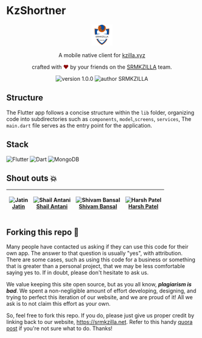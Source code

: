 # KzShortner

<div align="center">
  <img alt="SRMKZILLA Logo" src="assets/kz_logo.jpg" height="56" />
</div>
<p align="center">
A mobile native client for <a href="https://github.com/srm-kzilla/kzilla.xyz">kzilla.xyz</a>
</p>
<p align="center">
crafted with <span style="color: #8b0000;">&hearts;</span> by your friends on the <a href="https://srmkzilla.net">SRMKZILLA</a> team.
</p>
<p align="center">
    <img src="https://img.shields.io/badge/version-1.0.0-yellowgreen" alt="version 1.0.0"/>
    <img src="https://img.shields.io/badge/author-SRMKZILLA-orange" alt="author SRMKZILLA"/>
</p>

## Structure

The Flutter app follows a concise structure within the `lib` folder, organizing code into subdirectories such as `components`, `model`,`screens`, `services`, The `main.dart` file serves as the entry point for the application.

## Stack

![Flutter](https://img.shields.io/badge/Flutter-%2302569B.svg?style=for-the-badge&logo=Flutter&logoColor=white)
![Dart](https://img.shields.io/badge/dart-%230175C2.svg?style=for-the-badge&logo=dart&logoColor=white)
![MongoDB](https://img.shields.io/badge/MongoDB-%234ea94b.svg?style=for-the-badge&logo=mongodb&logoColor=white)

## Shout outs 💥

| <p align="center">![Jatin](https://github.com/jatindotdev.png?size=128)<br>[Jatin](https://github.com/jatindotdev)</p> | <p align="center">![Shail Antani](https://github.com/shailantani.png?size=128)<br>[Shail Antani](https://github.com/shailantani)</p> | <p align="center">![Shivam Bansal](https://github.com/ShivamBansal07.png?size=128)<br>[Shivam Bansal](https://github.com/ShivamBansal07)</p> | <p align="center">![Harsh Patel](https://github.com/HarshPatel5940.png?size=128)<br>[Harsh Patel](https://github.com/HarshPatel5940)</p> |
| ---------------------------------------------------------------------------------------------------------------------------------------------- | ---------------------------------------------------------------------------------------------------------------------------- | ---------------------------------------------------------------------------------------------------------------------------------------- | ---------------------------------------------------------------------------------------------------------------------- |

## Forking this repo 🚨

Many people have contacted us asking if they can use this code for their own app. The answer to that question is usually "yes", with attribution. There are some cases, such as using this code for a business or something that is greater than a personal project, that we may be less comfortable saying yes to. If in doubt, please don't hesitate to ask us.

We value keeping this site open source, but as you all know, _**plagiarism is bad**_. We spent a non-negligible amount of effort developing, designing, and trying to perfect this iteration of our website, and we are proud of it! All we ask is to not claim this effort as your own.

So, feel free to fork this repo. If you do, please just give us proper credit by linking back to our website, https://srmkzilla.net. Refer to this handy [quora post](https://www.quora.com/Is-it-bad-to-copy-other-peoples-code) if you're not sure what to do. Thanks!












<!-- # KzShortner

Shorten the URL. Broaden the reach.

## How to create a release

> Make sure a Personal Access Token with access to `contents` with `access-read-write`  added to repository secrets with name `TOKEN`

```bash
git tag v0.1.0 # Create a tag and should be prefixed with v_ for eg. v1.0
```

```bash
git push v0.1.0
``` -->
